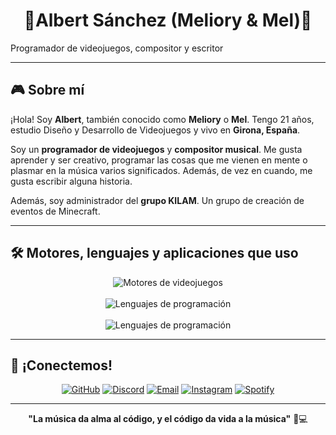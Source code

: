 <h1 align="center">🦋Albert Sánchez (Meliory & Mel)🎸</h1>
<p>Programador de videojuegos, compositor y escritor</p>

---

## 🎮 Sobre mí

¡Hola! Soy **Albert**, también conocido como **Meliory** o **Mel**. Tengo 21 años, estudio Diseño y Desarrollo de Videojuegos y vivo en **Girona, España**. 

Soy un **programador de videojuegos** y **compositor musical**. Me gusta aprender y ser creativo, programar las cosas que me vienen en mente o plasmar en la música varios significados. Además, de vez en cuando, me gusta escribir alguna historia.

Además, soy administrador del **grupo KILAM**. Un grupo de creación de eventos de Minecraft.

---

## 🛠️ Motores, lenguajes y aplicaciones que uso

<div align="center">
  <img src="https://skillicons.dev/icons?i=unity,unreal,godot&perline=3" alt="Motores de videojuegos" /><br><br>
  <img src="https://skillicons.dev/icons?i=cpp,cs,html,js,css,php,java,arduino" alt="Lenguajes de programación" /><br><br>
  <img src="https://skillicons.dev/icons?i=azure,blender,ai,ps" alt="Lenguajes de programación" />
</div>

---

## 🤝 ¡Conectemos!

<div align="center">

[![GitHub](https://img.shields.io/badge/GitHub-100000?style=for-the-badge&logo=github&logoColor=white)](https://github.com/TU_USERNAME)
[![Discord](https://img.shields.io/badge/Discord-7289DA?style=for-the-badge&logo=discord&logoColor=white)](https://discord.gg/TU_DISCORD)
[![Email](https://img.shields.io/badge/Email-D14836?style=for-the-badge&logo=gmail&logoColor=white)](mailto:tu.email@gmail.com)
[![Instagram](https://img.shields.io/badge/Instagram-E4405F?style=for-the-badge&logo=instagram&logoColor=white)](https://instagram.com/TU_INSTAGRAM)
[![Spotify](https://img.shields.io/badge/Spotify-1ED760?style=for-the-badge&logo=spotify&logoColor=white)](https://open.spotify.com/artist/TU_SPOTIFY)

</div>

---

<div align="center">
  
**"La música da alma al código, y el código da vida a la música"** 🎵💻

</div>
